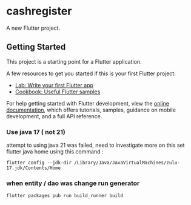 # cashregister

A new Flutter project.

## Getting Started

This project is a starting point for a Flutter application.

A few resources to get you started if this is your first Flutter project:

- [Lab: Write your first Flutter app](https://docs.flutter.dev/get-started/codelab)
- [Cookbook: Useful Flutter samples](https://docs.flutter.dev/cookbook)

For help getting started with Flutter development, view the
[online documentation](https://docs.flutter.dev/), which offers tutorials,
samples, guidance on mobile development, and a full API reference.


### Use java 17 ( not 21)
attempt to  using java 21 was failed, need to investigate more on this 
set flutter java home using this command : 
```shell
flutter config --jdk-dir /Library/Java/JavaVirtualMachines/zulu-17.jdk/Contents/Home
```

### when entity / dao was change run generator 
```shell
flutter packages pub run build_runner build
```